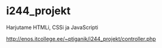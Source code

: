 # i244_projekt

Harjutame HTMLi, CSSi ja JavaScripti

http://enos.itcollege.ee/~ptiganik/i244_projekt/controller.php
